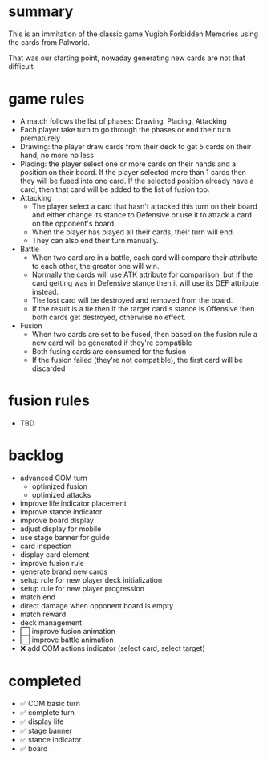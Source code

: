 # summary

This is an immitation of the classic game Yugioh Forbidden Memories using the cards from Palworld.

That was our starting point, nowaday generating new cards are not that difficult.

# game rules

- A match follows the list of phases: Drawing, Placing, Attacking
- Each player take turn to go through the phases or end their turn prematurely
- Drawing: the player draw cards from their deck to get 5 cards on their hand, no more no less
- Placing: the player select one or more cards on their hands and a position on their board. If the player selected more than 1 cards then they will be fused into one card. If the selected position already have a card, then that card will be added to the list of fusion too.
- Attacking
  - The player select a card that hasn't attacked this turn on their board and either change its stance to Defensive or use it to attack a card on the opponent's board.
  - When the player has played all their cards, their turn will end.
  - They can also end their turn manually.
- Battle
  - When two card are in a battle, each card will compare their attribute to each other, the greater one will win.
  - Normally the cards will use ATK attribute for comparison, but if the card getting was in Defensive stance then it will use its DEF attribute instead.
  - The lost card will be destroyed and removed from the board.
  - If the result is a tie then if the target card's stance is Offensive then both cards get destroyed, otherwise no effect.
- Fusion
  - When two cards are set to be fused, then based on the fusion rule a new card will be generated if they're compatible
  - Both fusing cards are consumed for the fusion
  - If the fusion failed (they're not compatible), the first card will be discarded

# fusion rules

- TBD

# backlog

- advanced COM turn
  - optimized fusion
  - optimized attacks
- improve life indicator placement
- improve stance indicator
- improve board display
- adjust display for mobile
- use stage banner for guide
- card inspection
- display card element
- improve fusion rule
- generate brand new cards
- setup rule for new player deck initialization
- setup rule for new player progression
- match end
- direct damage when opponent board is empty
- match reward
- deck management
- ⬜ improve fusion animation
- ⬜ improve battle animation
- ❌ add COM actions indicator (select card, select target)

# completed

- ✅ COM basic turn
- ✅ complete turn
- ✅ display life
- ✅ stage banner
- ✅ stance indicator
- ✅ board
